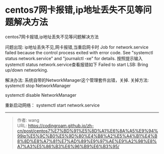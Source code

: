 # centos7网卡报错,ip地址丢失不见等问题解决方法

centos7网卡报错,ip地址丢失不见等问题解决方法
<!--more-->

问题出现: 
ip地址丢失不见,网卡报错,当重启网卡时 
Job for network.service failed because the control process exited with error code. See "systemctl status network.service" and "journalctl -xe" for details. 
按照提示输入systemctl status network.service查看报错如下 
Failed to start LSB: Bring up/down networking. 

解决办法: 
系统自带的NetworkManager这个管理套件出错，关掉. 
关掉方法: 
systemctl stop NetworkManager 

systemctl disable NetworkManager 

重新启动网络： systemctl start network.service 





---

> 作者: wang  
> URL: https://codingroam.github.io/zh-cn/post/centos7%E7%BD%91%E5%8D%A1%E6%8A%A5%E9%94%99ip%E5%9C%B0%E5%9D%80%E4%B8%A2%E5%A4%B1%E4%B8%8D%E8%A7%81%E7%AD%89%E9%97%AE%E9%A2%98%E8%A7%A3%E5%86%B3%E6%96%B9%E6%B3%95/  

